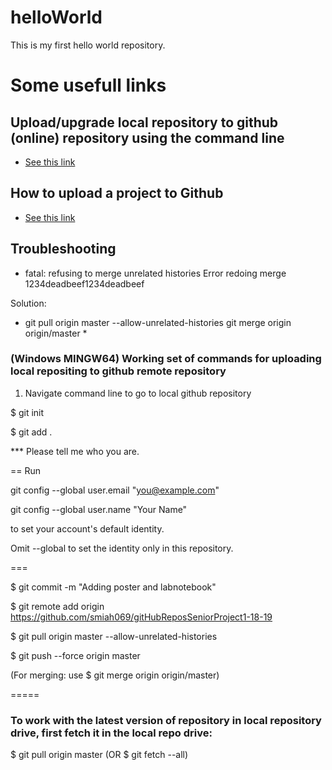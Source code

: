 # helloWorld
This is my first hello world repository.

# Some usefull links

## Upload/upgrade local repository to github (online) repository using the command line

* [See this link](https://help.github.com/en/articles/adding-a-file-to-a-repository-using-the-command-line)

## How to upload a project to Github

* [See this link](https://stackoverflow.com/questions/12799719/how-to-upload-a-project-to-github)

## Troubleshooting

* fatal: refusing to merge unrelated histories
Error redoing merge 1234deadbeef1234deadbeef

Solution: 

* git pull origin master --allow-unrelated-histories
git merge origin origin/master * 


### (Windows MINGW64) Working set of commands for uploading local repositing to github remote repository

1. Navigate command line to go to local github repository


$ git init

$ git add . 

*** Please tell me who you are.

==
Run

  git config --global user.email "you@example.com"
  
  git config --global user.name "Your Name"

to set your account's default identity.

Omit --global to set the identity only in this repository.

===

$ git commit -m "Adding poster and labnotebook"

$ git remote add origin https://github.com/smiah069/gitHubReposSeniorProject1-18-19

$  git pull origin master --allow-unrelated-histories

$ git push --force origin master


(For merging: use $ git merge origin origin/master)

=====

### To work with the  latest version of repository in local repository drive, first fetch it in the local repo drive:

$ git pull origin master       (OR  $ git fetch --all)
